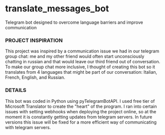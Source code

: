 # translate_messages_bot
Telegram bot designed to overcome language barriers and improve communication



### PROJECT INSPIRATION

This project was inspired by a communication issue we had in our telegram group chat: me and my other friend
would often start unconsciously chatting in russian and that would leave our third friend out of conversation.
To make our group chat more inclusive, I thought of creating this bot so it translates from 4 languages that
might be part of our conversation: Italian, French, English, and Russian.


### DETAILS

This bot was coded in Python using pyTelegramBotAPI. I used free tier of Microsoft Translator to create the "heart" 
of the program. I ran into certain issues with setting webhooks when deploying the project online, so at the moment 
it is constantly getting updates from telegram servers. In future versions this issue will be fixed for a more 
efficient way of communicating with telegram servers.
